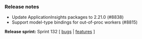 ### Release notes

<!-- Please add your release notes in the following format:
- My change description (#PR)
-->

- Update ApplicationInsights packages to 2.21.0 (#8838)
- Support model-type bindings for out-of-proc workers (#8815)

**Release sprint:** Sprint 132
[ [bugs](https://github.com/Azure/azure-functions-host/issues?q=is%3Aissue+milestone%3A%22Functions+Sprint+132%22+label%3Abug+is%3Aclosed) | [features](https://github.com/Azure/azure-functions-host/issues?q=is%3Aissue+milestone%3A%22Functions+Sprint+132%22+label%3Afeature+is%3Aclosed) ]
